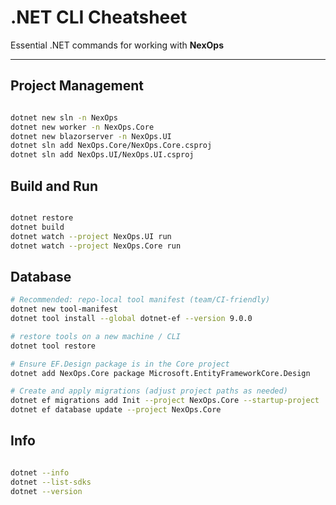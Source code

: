 # .NET CLI Cheatsheet

Essential .NET commands for working with **NexOps**

---

## Project Management

```bash

dotnet new sln -n NexOps
dotnet new worker -n NexOps.Core
dotnet new blazorserver -n NexOps.UI
dotnet sln add NexOps.Core/NexOps.Core.csproj
dotnet sln add NexOps.UI/NexOps.UI.csproj

```

## Build and Run

```bash

dotnet restore
dotnet build
dotnet watch --project NexOps.UI run
dotnet watch --project NexOps.Core run

```

## Database

```bash
# Recommended: repo-local tool manifest (team/CI-friendly)
dotnet new tool-manifest
dotnet tool install --global dotnet-ef --version 9.0.0

# restore tools on a new machine / CLI
dotnet tool restore

# Ensure EF.Design package is in the Core project
dotnet add NexOps.Core package Microsoft.EntityFrameworkCore.Design

# Create and apply migrations (adjust project paths as needed)
dotnet ef migrations add Init --project NexOps.Core --startup-project
dotnet ef database update --project NexOps.Core

```

## Info

```bash

dotnet --info
dotnet --list-sdks
dotnet --version

```


